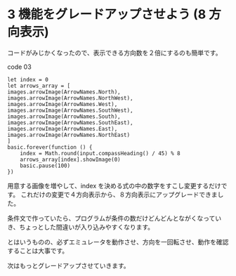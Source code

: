 # 3 機能をグレードアップさせよう (8 方向表示)

コードがみじかくなったので、表示できる方向数を２倍にするのも簡単です。  

code 03

```blocks
let index = 0
let arrows_array = [
images.arrowImage(ArrowNames.North),
images.arrowImage(ArrowNames.NorthWest),
images.arrowImage(ArrowNames.West),
images.arrowImage(ArrowNames.SouthWest),
images.arrowImage(ArrowNames.South),
images.arrowImage(ArrowNames.SouthEast),
images.arrowImage(ArrowNames.East),
images.arrowImage(ArrowNames.NorthEast)
]
basic.forever(function () {
    index = Math.round(input.compassHeading() / 45) % 8
    arrows_array[index].showImage(0)
    basic.pause(100)
})
```

用意する画像を増やして、index を決める式の中の数字をすこし変更するだけです。 
これだけの変更で４方向表示から、８方向表示にアップグレードできました。  

条件文で作っていたら、プログラムが条件の数だけどんどんとながくなっていき、ちょっとした間違いが入り込みやすくなります。  

とはいうものの、必ずエミュレータを動作させ、方向を一回転させ、動作を確認することは大事です。  

次はもっとグレードアップさせていきます。
